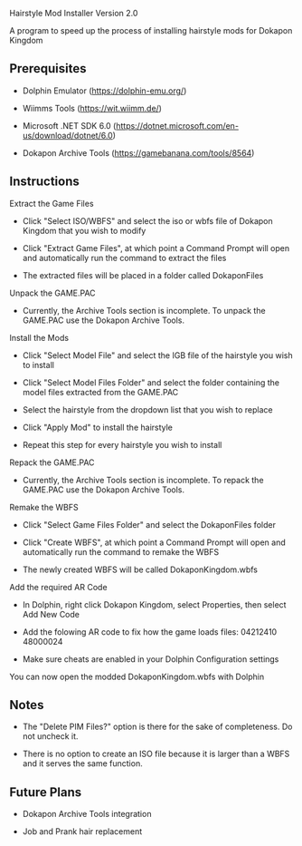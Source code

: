 Hairstyle Mod Installer Version 2.0

A program to speed up the process of installing hairstyle mods for Dokapon Kingdom

## Prerequisites

- Dolphin Emulator (https://dolphin-emu.org/)

- Wiimms Tools (https://wit.wiimm.de/)

- Microsoft .NET SDK 6.0 (https://dotnet.microsoft.com/en-us/download/dotnet/6.0)

- Dokapon Archive Tools (https://gamebanana.com/tools/8564)

## Instructions

Extract the Game Files

- Click "Select ISO/WBFS" and select the iso or wbfs file of Dokapon Kingdom that you wish to modify

- Click "Extract Game Files", at which point a Command Prompt will open and automatically run the command to extract the files

- The extracted files will be placed in a folder called DokaponFiles

Unpack the GAME.PAC

- Currently, the Archive Tools section is incomplete. To unpack the GAME.PAC use the Dokapon Archive Tools.

Install the Mods

- Click "Select Model File" and select the IGB file of the hairstyle you wish to install

- Click "Select Model Files Folder" and select the folder containing the model files extracted from the GAME.PAC

- Select the hairstyle from the dropdown list that you wish to replace

- Click "Apply Mod" to install the hairstyle

- Repeat this step for every hairstyle you wish to install

Repack the GAME.PAC

- Currently, the Archive Tools section is incomplete. To repack the GAME.PAC use the Dokapon Archive Tools.

Remake the WBFS

- Click "Select Game Files Folder" and select the DokaponFiles folder

- Click "Create WBFS", at which point a Command Prompt will open and automatically run the command to remake the WBFS

- The newly created WBFS will be called DokaponKingdom.wbfs

Add the required AR Code

- In Dolphin, right click Dokapon Kingdom, select Properties, then select Add New Code

- Add the folowing AR code to fix how the game loads files: 04212410 48000024

- Make sure cheats are enabled in your Dolphin Configuration settings

You can now open the modded DokaponKingdom.wbfs with Dolphin

## Notes

- The "Delete PIM Files?" option is there for the sake of completeness. Do not uncheck it.

- There is no option to create an ISO file because it is larger than a WBFS and it serves the same function.

## Future Plans

- Dokapon Archive Tools integration

- Job and Prank hair replacement
